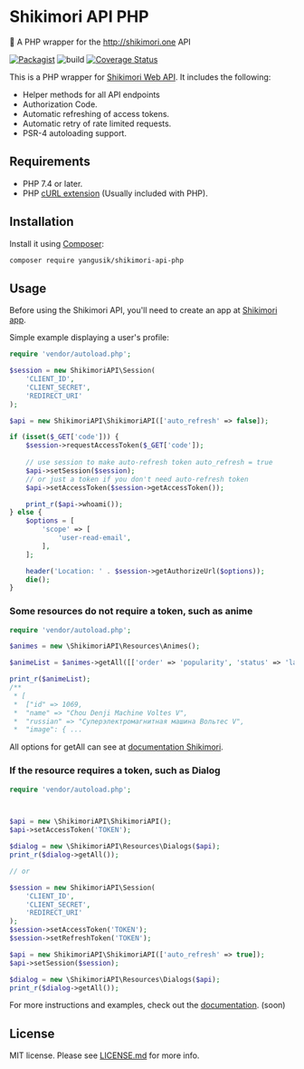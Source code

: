 # Shikimori API PHP
🔌 A PHP wrapper for the http://shikimori.one API

[![Packagist](https://img.shields.io/packagist/v/yangusik/shikimori-api-php.svg)](https://packagist.org/packages/yangusik/shikimori-api-php)
![build](https://github.com/YanGusik/ShikimoriApiPHP/workflows/build/badge.svg)
[![Coverage Status](https://coveralls.io/repos/github/YanGusik/ShikimoriApiPHP/badge.svg?branch=master)](https://coveralls.io/github/YanGusik/ShikimoriApiPHP?branch=master)

This is a PHP wrapper for [Shikimori Web API](https://shikimori.one/api/doc/1.0). It includes the following:

* Helper methods for all API endpoints
* Authorization Code.
* Automatic refreshing of access tokens.
* Automatic retry of rate limited requests.
* PSR-4 autoloading support.

## Requirements
* PHP 7.4 or later.
* PHP [cURL extension](http://php.net/manual/en/book.curl.php) (Usually included with PHP).

## Installation
Install it using [Composer](https://getcomposer.org/):

```sh
composer require yangusik/shikimori-api-php
```

## Usage
Before using the Shikimori API, you'll need to create an app at [Shikimori app](https://shikimori.one/oauth/applications).

Simple example displaying a user's profile:
```php
require 'vendor/autoload.php';

$session = new ShikimoriAPI\Session(
    'CLIENT_ID',
    'CLIENT_SECRET',
    'REDIRECT_URI'
);

$api = new ShikimoriAPI\ShikimoriAPI(['auto_refresh' => false]);

if (isset($_GET['code'])) {
    $session->requestAccessToken($_GET['code']);
    
    // use session to make auto-refresh token auto_refresh = true
    $api->setSession($session);
    // or just a token if you don't need auto-refresh token 
    $api->setAccessToken($session->getAccessToken());

    print_r($api->whoami());
} else {
    $options = [
        'scope' => [
            'user-read-email',
        ],
    ];

    header('Location: ' . $session->getAuthorizeUrl($options));
    die();
}
```

### Some resources do not require a token, such as anime

```php
require 'vendor/autoload.php';

$animes = new \ShikimoriAPI\Resources\Animes();

$animeList = $animes->getAll([['order' => 'popularity', 'status' => 'latest', 'limit' => 50]]);

print_r($animeList); 
/** 
 * [
 *  ["id" => 1069,
 *  "name" => "Chou Denji Machine Voltes V",
 *  "russian" => "Суперэлектромагнитная машина Вольтес V",
 *  "image": { ...

```
All options for getAll can see at [documentation Shikimori](https://shikimori.one/api/doc/1.0/animes/index).

### If the resource requires a token, such as Dialog

```php
require 'vendor/autoload.php';



$api = new \ShikimoriAPI\ShikimoriAPI();
$api->setAccessToken('TOKEN');

$dialog = new \ShikimoriAPI\Resources\Dialogs($api);
print_r($dialog->getAll());

// or 

$session = new ShikimoriAPI\Session(
    'CLIENT_ID',
    'CLIENT_SECRET',
    'REDIRECT_URI'
);
$session->setAccessToken('TOKEN');
$session->setRefreshToken('TOKEN');

$api = new ShikimoriAPI\ShikimoriAPI(['auto_refresh' => true]);
$api->setSession($session);

$dialog = new \ShikimoriAPI\Resources\Dialogs($api);
print_r($dialog->getAll());

```

For more instructions and examples, check out the [documentation](/docs/). (soon)

## License
MIT license. Please see [LICENSE.md](LICENSE.md) for more info.